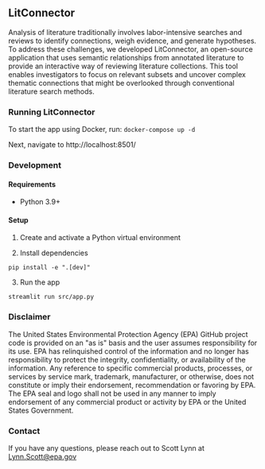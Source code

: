 ## LitConnector

Analysis of literature traditionally involves labor-intensive searches and reviews to identify connections, weigh evidence, and generate hypotheses. To address these challenges, we developed LitConnector, an open-source application that uses semantic relationships from annotated literature to provide an interactive way of reviewing literature collections. This tool enables investigators to focus on relevant subsets and uncover complex thematic connections that might be overlooked through conventional literature search methods. 


### Running LitConnector

To start the app using Docker, run:
`docker-compose up -d`

Next, navigate to http://localhost:8501/

### Development

#### Requirements
- Python 3.9+

#### Setup

1. Create and activate a Python virtual environment

2. Install dependencies

`pip install -e ".[dev]"`

3. Run the app

`streamlit run src/app.py`


### Disclaimer

The United States Environmental Protection Agency (EPA) GitHub project
code is provided on an "as is" basis and the user assumes responsibility for its use. EPA
has relinquished control of the information and no longer has responsibility to protect
the integrity, confidentiality, or availability of the information. Any reference to specific
commercial products, processes, or services by service mark, trademark, manufacturer, or
otherwise, does not constitute or imply their endorsement, recommendation or favoring
by EPA. The EPA seal and logo shall not be used in any manner to imply endorsement of
any commercial product or activity by EPA or the United States Government.

### Contact

If you have any questions, please reach out to Scott Lynn at <Lynn.Scott@epa.gov>